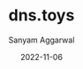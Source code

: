 ---
date: '2022-11-06'
title: dns.toys
tags: [golang, dns]
author: Sanyam Aggarwal
link: https://github.com/i-sanyam/dns.toys
post_type: github
description: Open Source Contribution to calculate aerial Distance in dns.toys - Golang DNS Server offering handy utilities and services that are easily accessible via the command line.
tile: true

---
